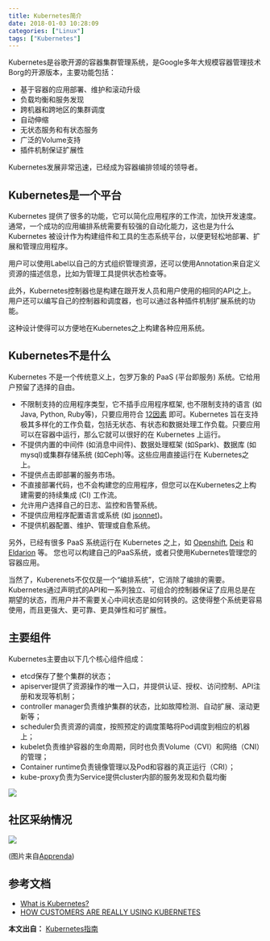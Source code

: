 ```yaml
---
title: Kubernetes简介
date: 2018-01-03 10:28:09
categories: ["Linux"]
tags: ["Kubernetes"]
---
```


Kubernetes是谷歌开源的容器集群管理系统，是Google多年大规模容器管理技术Borg的开源版本，主要功能包括：

- 基于容器的应用部署、维护和滚动升级
- 负载均衡和服务发现
- 跨机器和跨地区的集群调度
- 自动伸缩
- 无状态服务和有状态服务
- 广泛的Volume支持
- 插件机制保证扩展性

Kubernetes发展非常迅速，已经成为容器编排领域的领导者。

<!-- more -->

## Kubernetes是一个平台

Kubernetes 提供了很多的功能，它可以简化应用程序的工作流，加快开发速度。通常，一个成功的应用编排系统需要有较强的自动化能力，这也是为什么 Kubernetes 被设计作为构建组件和工具的生态系统平台，以便更轻松地部署、扩展和管理应用程序。

用户可以使用Label以自己的方式组织管理资源，还可以使用Annotation来自定义资源的描述信息，比如为管理工具提供状态检查等。

此外，Kubernetes控制器也是构建在跟开发人员和用户使用的相同的API之上。用户还可以编写自己的控制器和调度器，也可以通过各种插件机制扩展系统的功能。

这种设计使得可以方便地在Kubernetes之上构建各种应用系统。

## Kubernetes不是什么

Kubernetes 不是一个传统意义上，包罗万象的 PaaS (平台即服务) 系统。它给用户预留了选择的自由。

- 不限制支持的应用程序类型，它不插手应用程序框架, 也不限制支持的语言 (如Java, Python, Ruby等)，只要应用符合 [12因素](http://12factor.net/) 即可。Kubernetes 旨在支持极其多样化的工作负载，包括无状态、有状态和数据处理工作负载。只要应用可以在容器中运行，那么它就可以很好的在 Kubernetes 上运行。
- 不提供内置的中间件 (如消息中间件)、数据处理框架 (如Spark)、数据库 (如 mysql)或集群存储系统 (如Ceph)等。这些应用直接运行在 Kubernetes之上。
- 不提供点击即部署的服务市场。
- 不直接部署代码，也不会构建您的应用程序，但您可以在Kubernetes之上构建需要的持续集成 (CI) 工作流。
- 允许用户选择自己的日志、监控和告警系统。
- 不提供应用程序配置语言或系统 (如 [jsonnet](https://github.com/google/jsonnet))。
- 不提供机器配置、维护、管理或自愈系统。

另外，已经有很多 PaaS 系统运行在 Kubernetes 之上，如 [Openshift](https://github.com/openshift/origin), [Deis](http://deis.io/) 和 [Eldarion](http://eldarion.cloud/) 等。 您也可以构建自己的PaaS系统，或者只使用Kubernetes管理您的容器应用。

当然了，Kuberenets不仅仅是一个“编排系统”，它消除了编排的需要。Kubernetes通过声明式的API和一系列独立、可组合的控制器保证了应用总是在期望的状态，而用户并不需要关心中间状态是如何转换的。这使得整个系统更容易使用，而且更强大、更可靠、更具弹性和可扩展性。

## 主要组件

Kubernetes主要由以下几个核心组件组成：

- etcd保存了整个集群的状态；
- apiserver提供了资源操作的唯一入口，并提供认证、授权、访问控制、API注册和发现等机制；
- controller manager负责维护集群的状态，比如故障检测、自动扩展、滚动更新等；
- scheduler负责资源的调度，按照预定的调度策略将Pod调度到相应的机器上；
- kubelet负责维护容器的生命周期，同时也负责Volume（CVI）和网络（CNI）的管理；
- Container runtime负责镜像管理以及Pod和容器的真正运行（CRI）；
- kube-proxy负责为Service提供cluster内部的服务发现和负载均衡

![](/images/k8s/architecture.png)



## 社区采纳情况

![](/images/k8s/infographic_ExcitedAboutKubernetes_Sep.png)

(图片来自[Apprenda](https://apprenda.com/blog/customers-really-using-kubernetes/))

## 参考文档

- [What is Kubernetes?](https://kubernetes.io/docs/concepts/overview/what-is-kubernetes/)
- [HOW CUSTOMERS ARE REALLY USING KUBERNETES](https://apprenda.com/blog/customers-really-using-kubernetes/)

**本文出自：** [Kubernetes指南](https://www.gitbook.com/book/feisky/kubernetes/details)
